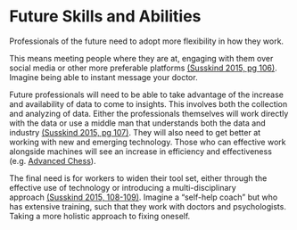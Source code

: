 # Future Skills and Abilities
Professionals of the future need to adopt more flexibility in how they work.

This means meeting people where they are at, engaging with them over social media or other more preferable platforms [(Susskind 2015, pg 106)](https://forum.obsidian.md/t/obsidian-zettelkasten/1999/10). Imagine being able to instant message your doctor.

Future professionals will need to be able to take advantage of the increase and availability of data to come to insights. This involves both the collection and analyzing of data. Either the professionals themselves will work directly with the data or use a middle man that understands both the data and industry [(Susskind 2015, pg 107)](https://forum.obsidian.md/t/obsidian-zettelkasten/1999/10). They will also need to get better at working with new and emerging technology. Those who can effective work alongside machines will see an increase in efficiency and effectiveness (e.g. [Advanced Chess](https://www.wikiwand.com/en/Advanced_chess)).

The final need is for workers to widen their tool set, either through the effective use of technology or introducing a multi-disciplinary approach [(Susskind 2015, 108-109)](https://forum.obsidian.md/t/obsidian-zettelkasten/1999/10). Imagine a “self-help coach” but who has extensive training, such that they work with doctors and psychologists. Taking a more holistic approach to fixing oneself.
